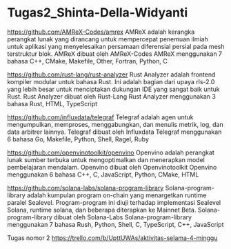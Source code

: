 # Tugas2_Shinta-Della-Widyanti
https://github.com/AMReX-Codes/amrex
AMReX adalah kerangka perangkat lunak yang dirancang untuk mempercepat penemuan ilmiah untuk aplikasi yang menyelesaikan persamaan diferensial persial pada mesh terstruktur blok.
AMReX dibuat oleh AMReX-Codes
AMReX menggunakan 7 bahasa C++, CMake, Makefile, Other, Fortran, Python, C

https://github.com/rust-lang/rust-analyzer
Rust Analyzer adalah frontend kompiler modular untuk bahasa Rust. Ini adalah bagian dari upaya rls-2.0 yang lebih besar untuk menciptakan dukungan IDE yang sangat baik untuk Rust.
Rust Analyzer dibuat oleh Rust-Lang
Rust Analyzer menggunakan 3 bahasa Rust, HTML, TypeScript

https://github.com/influxdata/telegraf
Telegraf adalah agen untuk mengumpulkan, memproses, menggabungkan, dan menulis metrik, log, dan data arbitrer lainnya.
Telegraf dibuat oleh Influxdata
Telegraf menggunakan 6 bahasa Go, Makefile, Python, Shell, Ragel, Ruby

https://github.com/openvinotoolkit/openvino
Openvino adalah perangkat lunak sumber terbuka untuk mengoptimalkan dan menerapkan model pembelajaran mendalam.
Openvino dibuat oleh Openvinotoolkit
Openvino menggunakan 6 bahasa C++, C, JavaScript, Python, CMake, HTML

https://github.com/solana-labs/solana-program-library
Solana-program-library adalah kumpulan program on-chain yang menargetkan runtime paralel Sealevel. Program-program ini diuji terhadap implementasi Sealevel Solana, runtime solana, dan beberapa diterapkan ke Mainnet Beta. 
Solana-program-library dibuat oleh Solana-Labs
Solana-program-library menggunakan 7 bahasa Rush, Python, Shell, C, TypeScript, C++, JavaScript

Tugas nomor 2
https://trello.com/b/UpttUWAs/aktivitas-selama-4-minggu
